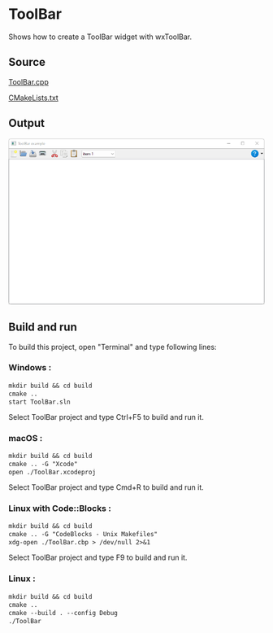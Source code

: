 # ToolBar

Shows how to create a ToolBar widget with wxToolBar.

## Source

[ToolBar.cpp](ToolBar.cpp)

[CMakeLists.txt](CMakeLists.txt)

## Output

![output](../../../docs/Pictures/ToolBar.png)

## Build and run

To build this project, open "Terminal" and type following lines:

### Windows :

``` shell
mkdir build && cd build
cmake .. 
start ToolBar.sln
```

Select ToolBar project and type Ctrl+F5 to build and run it.

### macOS :

``` shell
mkdir build && cd build
cmake .. -G "Xcode"
open ./ToolBar.xcodeproj
```

Select ToolBar project and type Cmd+R to build and run it.

### Linux with Code::Blocks :

``` shell
mkdir build && cd build
cmake .. -G "CodeBlocks - Unix Makefiles"
xdg-open ./ToolBar.cbp > /dev/null 2>&1
```

Select ToolBar project and type F9 to build and run it.

### Linux :

``` shell
mkdir build && cd build
cmake .. 
cmake --build . --config Debug
./ToolBar
```
